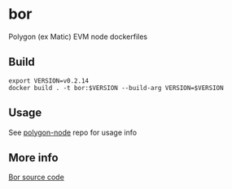 # bor
Polygon (ex Matic) EVM node dockerfiles

## Build
```
export VERSION=v0.2.14
docker build . -t bor:$VERSION --build-arg VERSION=$VERSION 
```

## Usage
See [polygon-node](https://github.com/vlddm/polygon-node) repo for usage info

## More info
[Bor source code](https://github.com/maticnetwork/bor)


